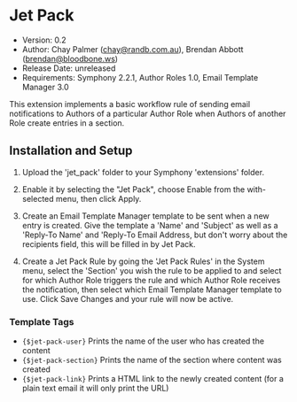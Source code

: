 # Jet Pack

- Version: 0.2
- Author: Chay Palmer (chay@randb.com.au), Brendan Abbott (brendan@bloodbone.ws)
- Release Date: unreleased
- Requirements: Symphony 2.2.1,
				Author Roles 1.0,
				Email Template Manager 3.0

This extension implements a basic workflow rule of sending email notifications to Authors of a particular Author Role when Authors of another Role create entries in a section.

## Installation and Setup

1.	Upload the 'jet_pack' folder to your Symphony 'extensions' folder.

2.	Enable it by selecting the "Jet Pack", choose Enable from the with-selected menu, then click Apply.

3. 	Create an Email Template Manager template to be sent when a new entry is created. Give the template a 'Name' and 'Subject' as well as a 'Reply-To Name' and 'Reply-To Email Address, but don't worry about the recipients field, this will be filled in by Jet Pack.

4.	Create a Jet Pack Rule by going the 'Jet Pack Rules' in the System menu, select the 'Section' you wish the rule to be applied to and select for which Author Role triggers the rule and which Author Role receives the notification, then select which Email Template Manager template to use. Click Save Changes and your rule will now be active.

### Template Tags
- `{$jet-pack-user}`  Prints the name of the user who has created the content
- `{$jet-pack-section}` Prints the name of the section where content was created
- `{$jet-pack-link}` Prints a HTML link to the newly created content (for a plain text email it will only print the URL)
